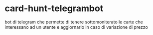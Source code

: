 # card-hunt-telegrambot
bot di telegram che permette di tenere sottomoniterato le carte che interessano ad un utente e aggiornarlo in caso di variazione di prezzo
